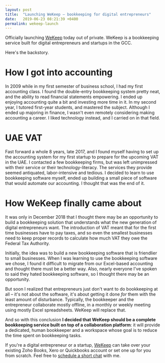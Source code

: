 ```yaml
---
layout: post
title:  "Launching WeKeep – bookkeeping for digital entrepreneurs"
date:   2019-06-23 08:21:39 +0400
permalink: wekeep-launch
---
```


Officially launching [WeKeep][wekeep-home] today out of private. WeKeep is a bookkeeping service built for digital entrepreneurs and startups in the GCC.

Here's the backstory.

# How I got into accounting
In 2009 while in my first semester of business school, I had my first accounting class. I found the double-entry bookkeeping system pretty neat, and the ability to read financial statements empowering. I ended up enjoying accounting quite a bit and investing more time in it. In my second year, I tutored first-year students, and mastered the subject. Although I ended up majoring in finance, I wasn't even remotely considering making accounting a career. I liked technology instead, and I carried on in that field.
   
# UAE VAT
Fast forward a whole 8 years, late 2017, and I found myself having to set up the accounting system for my first startup to prepare for the upcoming VAT in the UAE. I contacted a few bookkeeping firms, but was left unimpressed with their service or their technology-literacy. The services they provide seemed antiquated, labor-intensive and tedious. I decided to learn to use bookkeeping software myself, ended up building a small piece of software that would automate our accounting. I thought that was the end of it.
  
# How WeKeep finally came about
It was only in December 2018 that I thought there may be an opportunity to build a bookkeeping solution that understands what the new generation of digital entrepreneurs want. The introduction of VAT meant that for the first time businesses have to pay taxes, and so even the smallest businesses need to keep proper records to calculate how much VAT they owe the Federal Tax Authority. 

Initially, the idea was to build a new bookkeeping software that is friendlier to small businesses. When I was learning to use the bookkeeping software we chose, I found it difficult to migrate from our Excel-based accounting and thought there must be a better way. Also, nearly everyone I've spoken to said they hated bookkeeping software, so I thought there may be an opportunity. 

But soon I realized that entrepreneurs just don't want to do bookkeeping at all – it's not about the software, it's about getting it done _for_ them with the least amount of disturbance. Typically, the bookkeeper and the entrepreneur collaborate mostly offline, in a monthly or weekly meeting using mostly Excel spreadsheets. WeKeep will replace that.

And so with this conclusion <strong>I decided that WeKeep should be a complete bookkeeping service built on top of a collaboration platform</strong>: it will provide a dedicated, human bookkeeper and a workspace whose goal is to reduce the time spent on bookkeeping tasks. 

If you're a digital entrepreneur or a startup, [WeKeep][wekeep-home] can take over your existing Zoho Books, Xero or Quickbooks account or set one up for you from scratch. Feel free to [schedule a short chat][calendly-wekeep] with me.


[wekeep-home]: https://www.wekeep.co
[calendly-wekeep]: https://calendly.com/wekeep/talk-to-wekeep/
